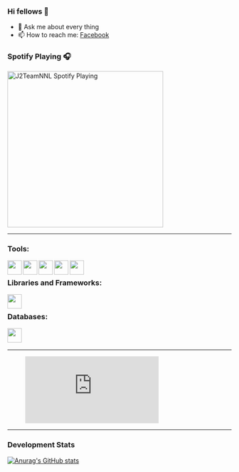 ### Hi fellows 👋
- 💬 Ask me about every thing
- 📫 How to reach me: [Facebook]
### Spotify Playing 🎧
[<img src="https://spotify-playing-git-master.j2teamnnl.vercel.app/api/spotify-playing" alt="J2TeamNNL Spotify Playing" width="350" />](https://open.spotify.com/user/31ghget3jspvgpjwbv5pcwli3smab)

---

### Tools:
<img align='left' height="32" width="32" src="https://cdn.jsdelivr.net/npm/simple-icons@4.8.0/icons/sublimetext.svg" />
<img align='left' height="32" width="32" src="https://cdn.jsdelivr.net/npm/simple-icons@4.8.0/icons/phpstorm.svg" />
<img align='left' height="32" width="32" src="https://cdn.jsdelivr.net/npm/simple-icons@4.8.0/icons/xampp.svg" />
<img align='left' height="32" width="32" src="https://cdn.jsdelivr.net/npm/simple-icons@4.8.0/icons/postman.svg" />
<img align='left' height="32" width="32" src="https://cdn.jsdelivr.net/npm/simple-icons@4.8.0/icons/visualstudiocode.svg" />
<br>

### Libraries and Frameworks:
<img align='left' height="32" width="32" src="https://cdn.jsdelivr.net/npm/simple-icons@4.8.0/icons/laravel.svg" />
<br>

### Databases:
<img align='left' height="32" width="32" src="https://cdn.jsdelivr.net/npm/simple-icons@4.8.0/icons/mysql.svg" />
<br>
<br>

---
<figure><embed src="https://wakatime.com/share/@ce1dd1f2-32f7-4b3a-b1ac-d07601d59407/a00aacf9-33b1-4e11-9b73-01ecce48dbcf.svg"></embed></figure>

---
### Development Stats
<!--START_SECTION:waka-->
[![Anurag's GitHub stats](https://github-readme-stats.vercel.app/api?username=anuraghazra)](https://github.com/baitaptoan53/Laravel_tutorial)
<!--END_SECTION:waka-->

[Facebook]:        https://www.facebook.com/xuanngoc.22
